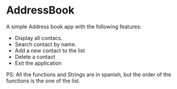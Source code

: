 # AddressBook

A simple Address book app with the following features: 
- Display all contacs.
- Search contact by name.
- Add a new contact to the list
- Delete a contact
- Exit the application

PS: All the functions and Strings are in spanish, but the order of the functions is the one of the list.
